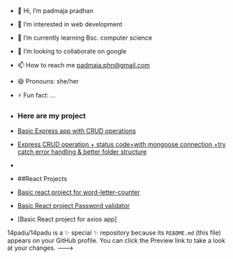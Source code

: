 - 👋 Hi, I’m padmaja pradhan
- 👀 I’m interested in web development
- 🌱 I’m currently learning Bsc. computer science
- 💞️ I’m looking to collaborate on google
- 📫 How to reach me padmaja.phn@gmail.com
- 😄 Pronouns: she/her
- ⚡ Fun fact: ...
- ### Here are my project
- [Basic Express app with CRUD operations](https://github.com/14padu/expressAPPlevel3.git)
- [Express CRUD operation + status code+with mongoose connection +try catch error handling & better folder structure](https://github.com/14padu/expressApplevel1.git)
- 

- ##React Projects
- [Basic react project for word-letter-counter](https://github.com/14padu/reactProject/tree/main/wordletter-counter)
- [Basic React project Password validator](https://github.com/14padu/reactProject/tree/main/passwordValidator)
- [Basic React project for axios app] 

14padu/14padu is a ✨ special ✨ repository because its `README.md` (this file) appears on your GitHub profile.
You can click the Preview link to take a look at your changes.
--->
